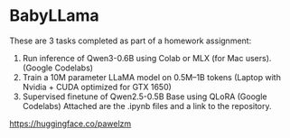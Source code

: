 # BabyLLama

These are 3 tasks completed as part of a homework assignment:
1. Run inference of Qwen3-0.6B using Colab or MLX (for Mac users). (Google Codelabs)
2. Train a 10M parameter LLaMA model on 0.5M–1B tokens (Laptop with Nvidia + CUDA optimized for GTX 1650)
3. Supervised finetune of Qwen2.5-0.5B Base using QLoRA (Google Codelabs)
Attached are the .ipynb files and a link to the repository.

https://huggingface.co/pawelzm
